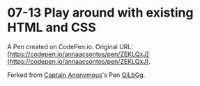 # 07-13 Play around with existing HTML and CSS

A Pen created on CodePen.io. Original URL: [https://codepen.io/annaacsontos/pen/ZEKLQxJ](https://codepen.io/annaacsontos/pen/ZEKLQxJ).



Forked from [Captain Anonymous](http://codepen.io/anon/)'s Pen [QjLbGg](http://codepen.io/anon/pen/QjLbGg/).
